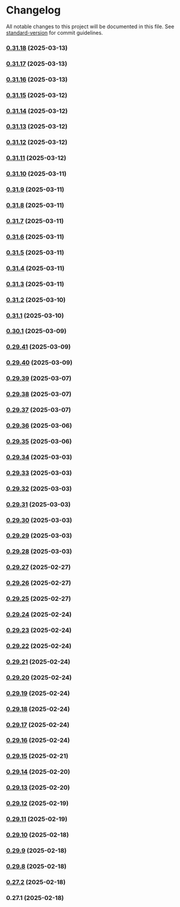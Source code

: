 # Changelog

All notable changes to this project will be documented in this file. See [standard-version](https://github.com/conventional-changelog/standard-version) for commit guidelines.

### [0.31.18](https://github.com/harikvpy/ngx-helper/compare/v0.31.17...v0.31.18) (2025-03-13)

### [0.31.17](https://github.com/harikvpy/ngx-helper/compare/v0.31.16...v0.31.17) (2025-03-13)

### [0.31.16](https://github.com/harikvpy/ngx-helper/compare/v0.31.15...v0.31.16) (2025-03-13)

### [0.31.15](https://github.com/harikvpy/ngx-helper/compare/v0.31.14...v0.31.15) (2025-03-12)

### [0.31.14](https://github.com/harikvpy/ngx-helper/compare/v0.31.13...v0.31.14) (2025-03-12)

### [0.31.13](https://github.com/harikvpy/ngx-helper/compare/v0.31.12...v0.31.13) (2025-03-12)

### [0.31.12](https://github.com/harikvpy/ngx-helper/compare/v0.31.11...v0.31.12) (2025-03-12)

### [0.31.11](https://github.com/harikvpy/ngx-helper/compare/v0.31.10...v0.31.11) (2025-03-12)

### [0.31.10](https://github.com/harikvpy/ngx-helper/compare/v0.31.9...v0.31.10) (2025-03-11)

### [0.31.9](https://github.com/harikvpy/ngx-helper/compare/v0.31.8...v0.31.9) (2025-03-11)

### [0.31.8](https://github.com/harikvpy/ngx-helper/compare/v0.31.7...v0.31.8) (2025-03-11)

### [0.31.7](https://github.com/harikvpy/ngx-helper/compare/v0.31.6...v0.31.7) (2025-03-11)

### [0.31.6](https://github.com/harikvpy/ngx-helper/compare/v0.31.5...v0.31.6) (2025-03-11)

### [0.31.5](https://github.com/harikvpy/ngx-helper/compare/v0.31.4...v0.31.5) (2025-03-11)

### [0.31.4](https://github.com/harikvpy/ngx-helper/compare/v0.31.3...v0.31.4) (2025-03-11)

### [0.31.3](https://github.com/harikvpy/ngx-helper/compare/v0.31.2...v0.31.3) (2025-03-11)

### [0.31.2](https://github.com/harikvpy/ngx-helper/compare/v0.31.1...v0.31.2) (2025-03-10)

### [0.31.1](https://github.com/harikvpy/ngx-helper/compare/v0.30.1...v0.31.1) (2025-03-10)

### [0.30.1](https://github.com/harikvpy/ngx-helper/compare/v0.29.41...v0.30.1) (2025-03-09)

### [0.29.41](https://github.com/harikvpy/ngx-helper/compare/v0.29.40...v0.29.41) (2025-03-09)

### [0.29.40](https://github.com/harikvpy/ngx-helper/compare/v0.29.39...v0.29.40) (2025-03-09)

### [0.29.39](https://github.com/harikvpy/ngx-helper/compare/v0.29.38...v0.29.39) (2025-03-07)

### [0.29.38](https://github.com/harikvpy/ngx-helper/compare/v0.29.37...v0.29.38) (2025-03-07)

### [0.29.37](https://github.com/harikvpy/ngx-helper/compare/v0.29.36...v0.29.37) (2025-03-07)

### [0.29.36](https://github.com/harikvpy/ngx-helper/compare/v0.29.35...v0.29.36) (2025-03-06)

### [0.29.35](https://github.com/harikvpy/ngx-helper/compare/v0.29.34...v0.29.35) (2025-03-06)

### [0.29.34](https://github.com/harikvpy/ngx-helper/compare/v0.29.33...v0.29.34) (2025-03-03)

### [0.29.33](https://github.com/harikvpy/ngx-helper/compare/v0.29.32...v0.29.33) (2025-03-03)

### [0.29.32](https://github.com/harikvpy/ngx-helper/compare/v0.29.31...v0.29.32) (2025-03-03)

### [0.29.31](https://github.com/harikvpy/ngx-helper/compare/v0.29.30...v0.29.31) (2025-03-03)

### [0.29.30](https://github.com/harikvpy/ngx-helper/compare/v0.29.29...v0.29.30) (2025-03-03)

### [0.29.29](https://github.com/harikvpy/ngx-helper/compare/v0.29.28...v0.29.29) (2025-03-03)

### [0.29.28](https://github.com/harikvpy/ngx-helper/compare/v0.29.27...v0.29.28) (2025-03-03)

### [0.29.27](https://github.com/harikvpy/ngx-helper/compare/v0.29.26...v0.29.27) (2025-02-27)

### [0.29.26](https://github.com/harikvpy/ngx-helper/compare/v0.29.25...v0.29.26) (2025-02-27)

### [0.29.25](https://github.com/harikvpy/ngx-helper/compare/v0.29.24...v0.29.25) (2025-02-27)

### [0.29.24](https://github.com/harikvpy/ngx-helper/compare/v0.29.23...v0.29.24) (2025-02-24)

### [0.29.23](https://github.com/harikvpy/ngx-helper/compare/v0.29.22...v0.29.23) (2025-02-24)

### [0.29.22](https://github.com/harikvpy/ngx-helper/compare/v0.29.21...v0.29.22) (2025-02-24)

### [0.29.21](https://github.com/harikvpy/ngx-helper/compare/v0.29.20...v0.29.21) (2025-02-24)

### [0.29.20](https://github.com/harikvpy/ngx-helper/compare/v0.29.19...v0.29.20) (2025-02-24)

### [0.29.19](https://github.com/harikvpy/ngx-helper/compare/v0.29.18...v0.29.19) (2025-02-24)

### [0.29.18](https://github.com/harikvpy/ngx-helper/compare/v0.29.17...v0.29.18) (2025-02-24)

### [0.29.17](https://github.com/harikvpy/ngx-helper/compare/v0.29.16...v0.29.17) (2025-02-24)

### [0.29.16](https://github.com/harikvpy/ngx-helper/compare/v0.29.15...v0.29.16) (2025-02-24)

### [0.29.15](https://github.com/harikvpy/ngx-helper/compare/v0.29.14...v0.29.15) (2025-02-21)

### [0.29.14](https://github.com/harikvpy/ngx-helper/compare/v0.29.13...v0.29.14) (2025-02-20)

### [0.29.13](https://github.com/harikvpy/ngx-helper/compare/v0.29.12...v0.29.13) (2025-02-20)

### [0.29.12](https://github.com/harikvpy/ngx-helper/compare/v0.29.11...v0.29.12) (2025-02-19)

### [0.29.11](https://github.com/harikvpy/ngx-helper/compare/v0.29.10...v0.29.11) (2025-02-19)

### [0.29.10](https://github.com/harikvpy/ngx-helper/compare/v0.29.9...v0.29.10) (2025-02-18)

### [0.29.9](https://github.com/harikvpy/ngx-helper/compare/v0.29.8...v0.29.9) (2025-02-18)

### [0.29.8](https://github.com/harikvpy/ngx-helper/compare/v0.27.2...v0.29.8) (2025-02-18)

### [0.27.2](https://github.com/harikvpy/ngx-helper/compare/v0.27.1...v0.27.2) (2025-02-18)

### 0.27.1 (2025-02-18)
